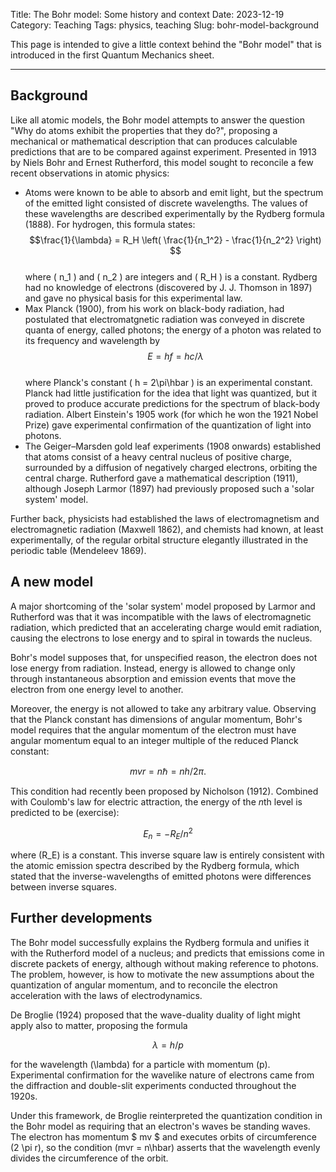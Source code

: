Title: The Bohr model: Some history and context
Date: 2023-12-19
Category: Teaching
Tags: physics, teaching
Slug: bohr-model-background

This page is intended to give a little context behind the "Bohr model" that is introduced in the first Quantum Mechanics sheet.

---

## Background

Like all atomic models, the Bohr model attempts to answer the question "Why do atoms exhibit the properties that they do?", proposing a mechanical or mathematical description that can produces calculable predictions that are to be compared against experiment. Presented in 1913 by Niels Bohr and Ernest Rutherford, this model sought to reconcile a few recent observations in atomic physics:

-   Atoms were known to be able to absorb and emit light, but the spectrum of the emitted light consisted of discrete wavelengths. The values of these wavelengths are described experimentally by the Rydberg formula (1888). For hydrogen, this formula states:  
    $$\frac{1}{\lambda} = R_H \left( \frac{1}{n_1^2} - \frac{1}{n_2^2} \right) $$  
    where \( n_1 \) and \( n_2 \) are integers and \( R_H \) is a constant. Rydberg had no knowledge of electrons (discovered by J. J. Thomson in 1897) and gave no physical basis for this experimental law.
-   Max Planck (1900), from his work on black-body radiation, had postulated that electromatgnetic radiation was conveyed in discrete quanta of energy, called photons; the energy of a photon was related to its frequency and wavelength by  
    $$ E = h f = h c / \lambda $$  
    where Planck's constant \( h = 2\pi\hbar \) is an experimental constant. Planck had little justification for the idea that light was quantized, but it proved to produce accurate predictions for the spectrum of black-body radiation. Albert Einstein's 1905 work (for which he won the 1921 Nobel Prize) gave experimental confirmation of the quantization of light into photons.
-   The Geiger–Marsden gold leaf experiments (1908 onwards) established that atoms consist of a heavy central nucleus of positive charge, surrounded by a diffusion of negatively charged electrons, orbiting the central charge. Rutherford gave a mathematical description (1911), although Joseph Larmor (1897) had previously proposed such a 'solar system' model.

Further back, physicists had established the laws of electromagnetism and electromagnetic radiation (Maxwell 1862), and chemists had known, at least experimentally, of the regular orbital structure elegantly illustrated in the periodic table (Mendeleev 1869).

## A new model

A major shortcoming of the 'solar system' model proposed by Larmor and Rutherford was that it was incompatible with the laws of electromagnetic radiation, which predicted that an accelerating charge would emit radiation, causing the electrons to lose energy and to spiral in towards the nucleus.

Bohr's model supposes that, for unspecified reason, the electron does not lose energy from radiation. Instead, energy is allowed to change only through instantaneous absorption and emission events that move the electron from one energy level to another.

Moreover, the energy is not allowed to take any arbitrary value. Observing that the Planck constant has dimensions of angular momentum, Bohr's model requires that the angular momentum of the electron must have angular momentum equal to an integer multiple of the reduced Planck constant:

$$ m v r = n \hbar = n h / 2\pi . $$

This condition had recently been proposed by Nicholson (1912). Combined with Coulomb's law for electric attraction, the energy of the $n$th level is predicted to be (exercise):

$$ E_n = -R_E / n^2 $$

where \(R_E\) is a constant. This inverse square law is entirely consistent with the atomic emission spectra described by the Rydberg formula, which stated that the inverse-wavelengths of emitted photons were differences between inverse squares.

## Further developments

The Bohr model successfully explains the Rydberg formula and unifies it with the Rutherford model of a nucleus; and predicts that emissions come in discrete packets of energy, although without making reference to photons. The problem, however, is how to motivate the new assumptions about the quantization of angular momentum, and to reconcile the electron acceleration with the laws of electrodynamics.

De Broglie (1924) proposed that the wave-duality duality of light might apply also to matter, proposing the formula

$$\lambda = h / p$$

for the wavelength \(\lambda\) for a particle with momentum \(p\). Experimental confirmation for the wavelike nature of electrons came from the diffraction and double-slit experiments conducted throughout the 1920s.

Under this framework, de Broglie reinterpreted the quantization condition in the Bohr model as requiring that an electron's waves be standing waves. The electron has momentum $ mv $ and executes orbits of circumference \(2 \pi r\), so the condition \(mvr = n\hbar\) asserts that the wavelength evenly divides the circumference of the orbit.